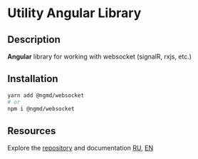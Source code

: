 # Utility Angular Library

## Description

**Angular** library for working with websocket (signalR, rxjs, etc.)

## Installation

```bash
yarn add @ngmd/websocket
# or
npm i @ngmd/websocket
```

## Resources

Explore the [repository](https://github.com/ngmd-repo/ngmd-websocket) and documentation [RU](https://ngmd-websocket.web.app/getting-started/installation), [EN](https://ngmd-websocket-en.web.app/getting-started/installation)